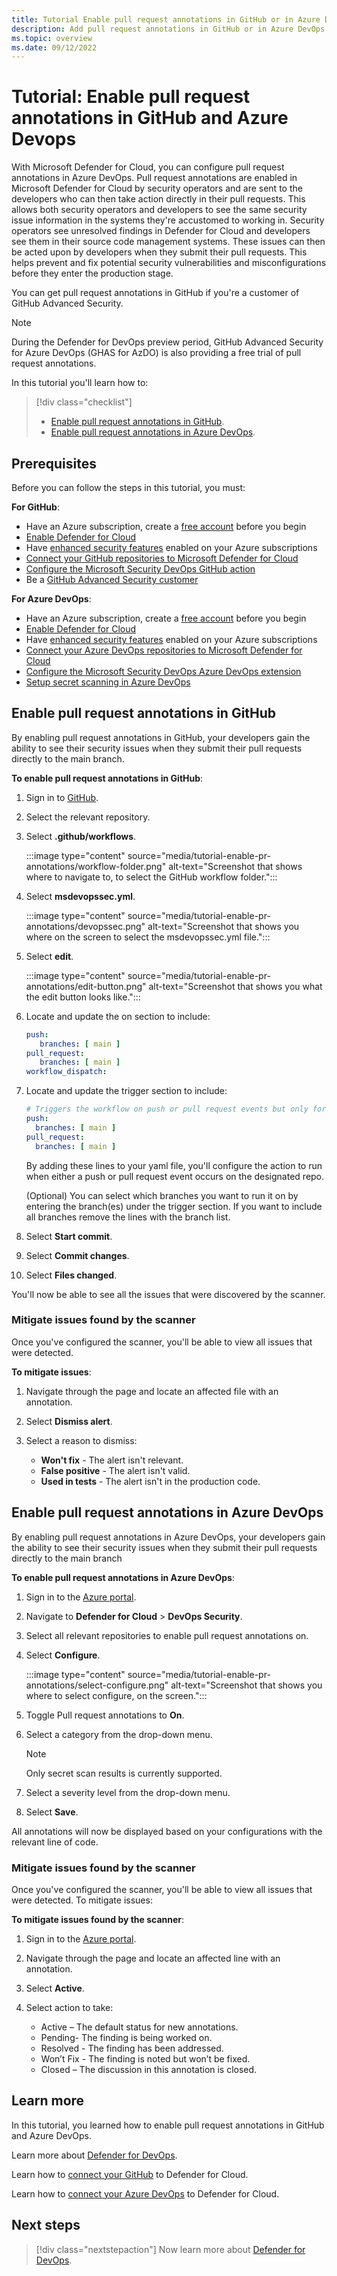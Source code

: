 ```yaml
---
title: Tutorial Enable pull request annotations in GitHub or in Azure DevOps
description: Add pull request annotations in GitHub or in Azure DevOps. By adding pull request annotations, your SecOps and developer teams so that they can be on the same page when it comes to mitigating issues.
ms.topic: overview
ms.date: 09/12/2022
---
```


# Tutorial: Enable pull request annotations in GitHub and Azure Devops

With Microsoft Defender for Cloud, you can configure pull request annotations in Azure DevOps. Pull request annotations are enabled in Microsoft Defender for Cloud by security operators and are sent to the developers who can then take action directly in their pull requests. This allows both security operators and developers to see the same security issue information in the systems they're accustomed to working in. Security operators see unresolved findings in Defender for Cloud and developers see them in their source code management systems. These issues can then be acted upon by developers when they submit their pull requests. This helps prevent and fix potential security vulnerabilities and misconfigurations before they enter the production stage.

You can get pull request annotations in GitHub if you're a customer of GitHub Advanced Security.

> [!NOTE]
> During the Defender for DevOps preview period, GitHub Advanced Security for Azure DevOps (GHAS for AzDO) is also providing a free trial of pull request annotations.

In this tutorial you'll learn how to:

> [!div class="checklist"]
> * [Enable pull request annotations in GitHub](#enable-pull-request-annotations-in-github).
> * [Enable pull request annotations in Azure DevOps](#enable-pull-request-annotations-in-azure-devops).

## Prerequisites

Before you can follow the steps in this tutorial, you must:

**For GitHub**:

 - Have an Azure subscription, create a [free account](https://azure.microsoft.com/free/) before you begin
 - [Enable Defender for Cloud](get-started.md)
 - Have [enhanced security features](enhanced-security-features-overview.md) enabled on your Azure subscriptions
 - [Connect your GitHub repositories to Microsoft Defender for Cloud](quickstart-onboard-github.md)
 - [Configure the Microsoft Security DevOps GitHub action](msdo-github-action.md)
 - Be a [GitHub Advanced Security customer](https://docs.github.com/en/get-started/learning-about-github/about-github-advanced-security)
 
**For Azure DevOps**:

 - Have an Azure subscription, create a [free account](https://azure.microsoft.com/free/) before you begin
 - [Enable Defender for Cloud](get-started.md)
 - Have [enhanced security features](enhanced-security-features-overview.md) enabled on your Azure subscriptions
 - [Connect your Azure DevOps repositories to Microsoft Defender for Cloud](quickstart-onboard-ado.md)
 - [Configure the Microsoft Security DevOps Azure DevOps extension](msdo-azure-devops-extension.md)
 - [Setup secret scanning in Azure DevOps](detect-credential-leaks.md#setup-secret-scanning-in-azure-devops)

## Enable pull request annotations in GitHub

By enabling pull request annotations in GitHub, your developers gain the ability to see their security issues when they submit their pull requests directly to the main branch.

**To enable pull request annotations in GitHub**:

1. Sign in to [GitHub](https://github.com/).

1. Select the relevant repository.

1. Select **.github/workflows**.

    :::image type="content" source="media/tutorial-enable-pr-annotations/workflow-folder.png" alt-text="Screenshot that shows where to navigate to, to select the GitHub workflow folder.":::

1. Select **msdevopssec.yml**.

    :::image type="content" source="media/tutorial-enable-pr-annotations/devopssec.png" alt-text="Screenshot that shows you where on the screen to select the msdevopssec.yml file.":::

1. Select **edit**.

    :::image type="content" source="media/tutorial-enable-pr-annotations/edit-button.png" alt-text="Screenshot that shows you what the edit button looks like.":::

1. Locate and update the on section to include:

    ```yml
    push:    
       branches: [ main ]  
    pull_request:    
       branches: [ main ]  
    workflow_dispatch:
    ```

1. Locate and update the trigger section to include:

    ```yml
    # Triggers the workflow on push or pull request events but only for the main branch
    push: 
      branches: [ main ]
    pull_request:
      branches: [ main ]
    ```
    
    By adding these lines to your yaml file, you'll configure the action to run when either a push or pull request event occurs on the designated repo.  

    (Optional) You can select which branches you want to run it on by entering the branch(es) under the trigger section. If you want to include all branches remove the lines with the branch list.  

1. Select **Start commit**.

1. Select **Commit changes**.

1. Select **Files changed**.

You'll now be able to see all the issues that were discovered by the scanner.

### Mitigate issues found by the scanner

Once you've configured the scanner, you'll be able to view all issues that were detected.

**To mitigate issues**:

1. Navigate through the page and locate an affected file with an annotation.

1. Select **Dismiss alert**.

1. Select a reason to dismiss:

    - **Won't fix** - The alert isn't relevant.
    - **False positive** - The alert isn't valid.
    - **Used in tests** - The alert isn't in the production code.

## Enable pull request annotations in Azure DevOps

By enabling pull request annotations in Azure DevOps, your developers gain the ability to see their security issues when they submit their pull requests directly to the main branch

**To enable pull request annotations in Azure DevOps**:

1. Sign in to the [Azure portal](https://portal.azure.com).

1. Navigate to **Defender for Cloud** > **DevOps Security**.

1. Select all relevant repositories to enable pull request annotations on.

1. Select **Configure**.

    :::image type="content" source="media/tutorial-enable-pr-annotations/select-configure.png" alt-text="Screenshot that shows you where to select configure, on the screen.":::

1. Toggle Pull request annotations to **On**.

1. Select a category from the drop-down menu. 

    > [!NOTE]
    > Only secret scan results is currently supported.

1. Select a severity level from the drop-down menu.

1. Select **Save**.

All annotations will now be displayed based on your configurations with the relevant line of code.

### Mitigate issues found by the scanner

Once you've configured the scanner, you'll be able to view all issues that were detected.
To mitigate issues:

**To mitigate issues found by the scanner**:

1. Sign in to the [Azure portal](https://portal.azure.com).

1. Navigate through the page and locate an affected line with an annotation.

1. Select **Active**.

1. Select action to take:
    - Active – The default status for new annotations.
    - Pending- The finding is being worked on.
    - Resolved - The finding has been addressed.
    - Won’t Fix - The finding is noted but won’t be fixed.
    - Closed – The discussion in this annotation is closed.

## Learn more

In this tutorial, you learned how to enable pull request annotations in GitHub and Azure DevOps.

Learn more about [Defender for DevOps](defender-for-devops-introduction.md).

Learn how to [connect your GitHub](quickstart-onboard-github.md) to Defender for Cloud.

Learn how to [connect your Azure DevOps](quickstart-onboard-ado.md) to Defender for Cloud.


## Next steps

> [!div class="nextstepaction"]
> Now learn more about [Defender for DevOps](defender-for-devops-introduction.md).
